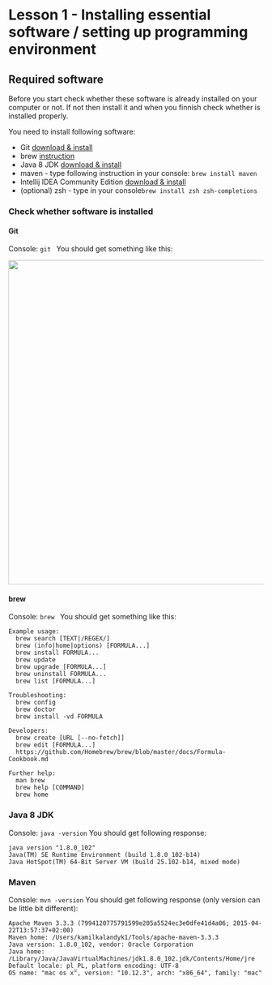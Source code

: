 # Lesson 1 - Installing essential software / setting up programming environment

## Required software

Before you start check whether these software is already installed on your computer or not. If not then install it and when you finnish check whether is installed properly.

You need to install following software:
  * Git [download & install](https://git-scm.com/download/mac)
  * brew [instruction](https://brew.sh/index_pl.html)
  * Java 8 JDK [download & install](http://www.oracle.com/technetwork/java/javase/downloads/index.html)
  * maven - type following instruction in your console: ``` brew install maven ```
  * Intellij IDEA Community Edition [download & install](https://www.jetbrains.com/idea/download/download-thanks.html?code=IIC)
  * (optional) zsh - type in your console```brew install zsh zsh-completions```
  
### Check whether software is installed

#### Git 
Console: ```git ```
You should get something like this:

<img src="http://i.imgur.com/H9DY15Z.png" width="640px">

#### brew 
Console: ```brew ```
You should get something like this:
```
Example usage:
  brew search [TEXT|/REGEX/]
  brew (info|home|options) [FORMULA...]
  brew install FORMULA...
  brew update
  brew upgrade [FORMULA...]
  brew uninstall FORMULA...
  brew list [FORMULA...]

Troubleshooting:
  brew config
  brew doctor
  brew install -vd FORMULA

Developers:
  brew create [URL [--no-fetch]]
  brew edit [FORMULA...]
  https://github.com/Homebrew/brew/blob/master/docs/Formula-Cookbook.md

Further help:
  man brew
  brew help [COMMAND]
  brew home
```

### Java 8 JDK
Console: ```java -version```
You should get following response:
```
java version "1.8.0_102"
Java(TM) SE Runtime Environment (build 1.8.0_102-b14)
Java HotSpot(TM) 64-Bit Server VM (build 25.102-b14, mixed mode)
```

### Maven
Console: ```mvn -version```
You should get following response (only version can be little bit different):
```
Apache Maven 3.3.3 (7994120775791599e205a5524ec3e0dfe41d4a06; 2015-04-22T13:57:37+02:00)
Maven home: /Users/kamilkalandyk1/Tools/apache-maven-3.3.3
Java version: 1.8.0_102, vendor: Oracle Corporation
Java home: /Library/Java/JavaVirtualMachines/jdk1.8.0_102.jdk/Contents/Home/jre
Default locale: pl_PL, platform encoding: UTF-8
OS name: "mac os x", version: "10.12.3", arch: "x86_64", family: "mac"
```
